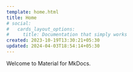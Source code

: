 ```yaml
---
template: home.html
title: Home
# social:
#   cards_layout_options:
#     title: Documentation that simply works
created: 2023-10-19T13:30:21+05:30
updated: 2024-04-03T18:54:14+05:30
---
```


Welcome to Material for MkDocs.
